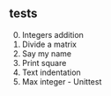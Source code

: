 ## tests 
0. Integers addition
1. Divide a matrix
2. Say my name
3. Print square
4. Text indentation
5. Max integer - Unittest